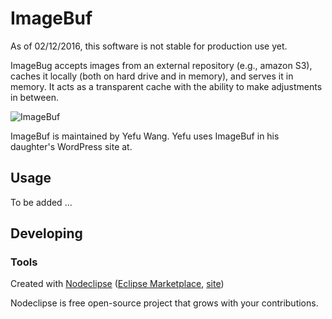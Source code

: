 

# ImageBuf

As of 02/12/2016, this software is not stable for production use yet. 

ImageBug accepts images from an external repository (e.g., amazon S3), caches it locally (both on hard drive and in memory), and serves it in memory. It acts as a transparent cache with the ability to make adjustments in between.  

![ImageBuf](https://s3.amazonaws.com/wangyefucom/imagebuf.jpg)

ImageBuf is maintained by Yefu Wang. Yefu uses ImageBuf in his daughter's WordPress site at. 

## Usage

To be added ...

## Developing



### Tools

Created with [Nodeclipse](https://github.com/Nodeclipse/nodeclipse-1)
 ([Eclipse Marketplace](http://marketplace.eclipse.org/content/nodeclipse), [site](http://www.nodeclipse.org))   

Nodeclipse is free open-source project that grows with your contributions.
